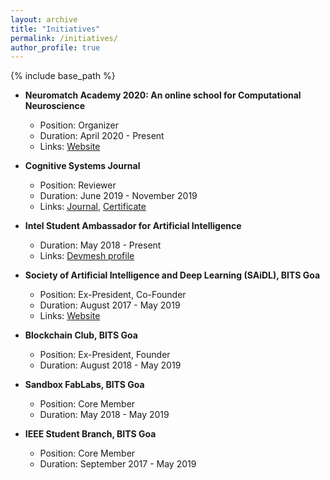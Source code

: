 ```yaml
---
layout: archive
title: "Initiatives"
permalink: /initiatives/
author_profile: true
---
```


{% include base_path %}

* **Neuromatch Academy 2020: An online school for Computational Neuroscience**
  * Position: Organizer
  * Duration: April 2020 - Present
  * Links: [Website](https://neuromatch.io/academy/)
  
* **Cognitive Systems Journal**
  * Position: Reviewer
  * Duration: June 2019 - November 2019
  * Links: [Journal](https://www.journals.elsevier.com/cognitive-systems-research), [Certificate](https://www.reviewerrecognition.elsevier.com/\#/profile/26450bcc-bd46-4509-a15a-b4e190ea78b6)

* **Intel Student Ambassador for Artificial Intelligence**
  * Duration: May 2018 - Present
  * Links: [Devmesh profile](https://devmesh.intel.com/users/alish-dipani)

* **Society of Artificial Intelligence and Deep Learning (SAiDL), BITS Goa**
  * Position: Ex-President, Co-Founder
  * Duration: August 2017 - May 2019
  * Links: [Website](https://www.saidl.in/)

* **Blockchain Club, BITS Goa**
  * Position: Ex-President, Founder
  * Duration: August 2018 - May 2019

* **Sandbox FabLabs, BITS Goa**
  * Position: Core Member
  * Duration: May 2018 - May 2019
  
* **IEEE Student Branch, BITS Goa**
  * Position: Core Member
  * Duration: September 2017 - May 2019
